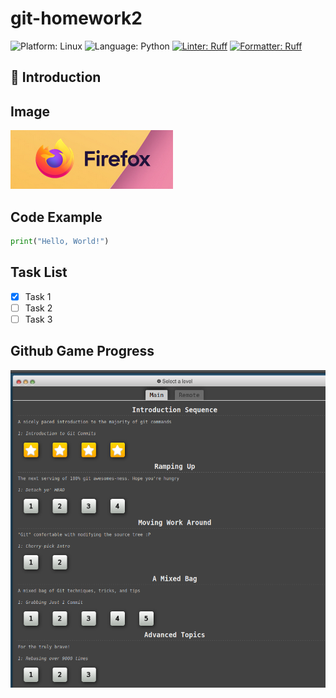 # git-homework2

![Platform: Linux](https://img.shields.io/badge/Linux-FCC624?style=for-the-badge&logo=linux&logoColor=black)
![Language: Python](https://img.shields.io/badge/Language-Python-blue)
[![Linter: Ruff](https://img.shields.io/badge/Linter-Ruff-brightgreen?style=flat-square)](https://github.com/charliermarsh/ruff)
[![Formatter: Ruff](https://img.shields.io/badge/Formatter-Ruff-brightgreen?style=flat-square)](https://github.com/charliermarsh/ruff)

## 📝 Introduction

## Image
![Project Screenshot](assets/screenshot.png)

## Code Example

```python
print("Hello, World!")
```

## Task List

- [x] Task 1
- [ ] Task 2
- [ ] Task 3

## Github Game Progress

![Github Game Progress](assets/git_game_progress.png)
